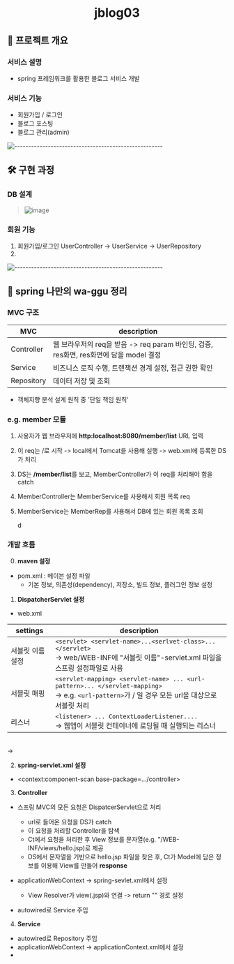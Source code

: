 <h1 align="center"> jblog03 </h1>
<!-- <h3 align="center"> A Comparative Study between Different Pre-processing Approaches and Classifiers </h3>  
 -->

## :pencil: 프로젝트 개요
### 서비스 설명
- spring 프레임워크를 활용한 블로그 서비스 개발


### 서비스 기능
- 회원가입 / 로그인
- 블로그 포스팅
- 블로그 관리(admin)
  
![-----------------------------------------------------](https://raw.githubusercontent.com/andreasbm/readme/master/assets/lines/rainbow.png)



## 🛠️ 구현 과정
### DB 설계
> ![image](https://github.com/newjee/jblog/assets/31722578/1971f22e-926b-4af9-b404-a56768c4a977)


### 회원 기능
1. 회원가입/로그인 UserController -> UserService -> UserRepository
2. 

![-----------------------------------------------------](https://raw.githubusercontent.com/andreasbm/readme/master/assets/lines/rainbow.png)


## 🍃 spring 나만의 wa-ggu 정리

### MVC 구조

MVC          |  description
-------------|----------------------------------------------------------------------
Controller   |  웹 브라우저의 req을 받음 -> req param 바인딩, 검증, res화면, res화면에 담을 model 결정 
Service      |  비즈니스 로직 수행, 트랜잭션 경계 설정, 접근 권한 확인
Repository   |  데이터 저장 및 조회
- 객체지향 분석 설계 원칙 중 '단일 책임 원칙'

### e.g. member 모듈
1. 사용자가 웹 브라우저에 **http:localhost:8080/member/list** URL 입력
2. 이 req는 /로 시작 -> local에서 Tomcat을 사용해 실행 -> web.xml에 등록한 DS가 처리
3. DS는 **/member/list**를 보고, MemberController가 이 req를 처리해야 함을 catch
4. MemberController는 MemberService를 사용해서 회원 목록 req
5. MemberService는 MemberRep를 사용해서 DB에 있는 회원 목록 조회

   d
### 개발 흐름
0. **maven 설정**
- pom.xml : 메이븐 설정 파일
  - 기본 정보, 의존성(dependency), 저장소, 빌드 정보, 플러그인 정보 설정  
1. **DispatcherServlet 설정**
- web.xml

settings               |  description                                                       | 
-----------------------|--------------------------------------------------------------------------------------------------------
서블릿 이름 설정           |  ```<servlet> <servlet-name>...<serlvet-class>... </servlet>``` </br> -> web/WEB-INF에 "서블릿 이름"-servlet.xml 파일을 스프링 설정파일로 사용             
서블릿 매핑               |  ```<servlet-mapping> <servlet-name> ... <url-pattern>... </servlet-mapping>``` </br> -> e.g. ```<url-pattern>```가 / 일 경우 모든 url을 대상으로 서블릿 처리
리스너                   | ```<listener> ... ContextLoaderListener....``` </br> -> 웹앱이 서블릿 컨테이너에 로딩될 때 실행되는 리스너 
</br> -> 


2. **spring-servlet.xml 설정**
- <context:component-scan base-package=.../controller>

3. **Controller**
- 스프링 MVC의 모든 요청은 DispatcerServlet으로 처리
  - url로 들어온 요청을 DS가 catch
  - 이 요청을 처리할 Controller을 탐색
  - Ct에서 요청을 처리한 후 View 정보를 문자열(e.g. "/WEB-INF/views/hello.jsp)로 제공
  - DS에서 문자열을 기반으로 hello.jsp 파일을 찾은 후, Ct가 Model에 담은 정보를 이용해 View를 만들어 **response**


- applicationWebContext -> spring-sevlet.xml에서 설정
  - View Resolver가 view(.jsp)와 연결 -> return "" 경로 설정

- autowired로 Service 주입
4. **Service**
- autowired로 Repository 주입
- applicationWebContext -> applicationContext.xml에서 설정
- 

 

